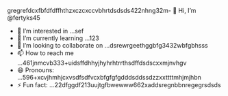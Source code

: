 gregrefdcxfbfdfdffhthzxczcxccvbhrtdsdsds422nhng32m- 👋 Hi, I’m @fertyks45
- 👀 I’m interested in ...sef
- 🌱 I’m currently learning ...123
- 💞️ I’m looking to collaborate on ...dsrewrgeethggbfg3432wbfgbhsss
- 📫 How to reach me ...461jnmcvb333+uidsffdhhyjhyhrhtrrthsdffdsdscxxmjnvhgv
- 😄 Pronouns: ...596+xcvjhmhjcxvsdfsdfvcxbfgfgfgdddsddssdzzxxttttmhjmjhbn
- ⚡ Fun fact: ...22dfggdf213uujtgfbwewww662xaddsregnbbnregegrsdsds
<!---rhtwqeddssdfgbdfgiuiuig554dsffxvcxcvcdgffgdgdf
fertyks/fertyks is a ✨ special ✨ repository becauseasf its 123README.md` (thsdfis file) appears on your GitHub profil4az5ewf5evc366dfgdfg
You can click the Preview link to take a look at your changes.fwewwcvbvcbsfdcvbcvcvcv
dvdvd
dsdgf
